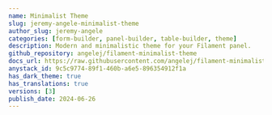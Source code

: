```yaml
---
name: Minimalist Theme
slug: jeremy-angele-minimalist-theme
author_slug: jeremy-angele
categories: [form-builder, panel-builder, table-builder, theme]
description: Modern and minimalistic theme for your Filament panel.
github_repository: angelej/filament-minimalist-theme
docs_url: https://raw.githubusercontent.com/angelej/filament-minimalist-theme-docs/main/README.md
anystack_id: 9c5c9774-89f1-460b-a6e5-896354912f1a
has_dark_theme: true
has_translations: true
versions: [3]
publish_date: 2024-06-26
---
```

